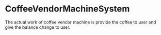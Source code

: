 # CoffeeVendorMachineSystem
The actual work of coffee vendor machine is provide the coffee to user and give the balance change to user.
